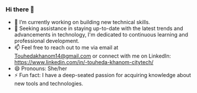 ### Hi there 👋

- 🔭 I’m currently working on building new technical skills. 
- 🤔 Seeking assistance in staying up-to-date with the latest trends and advancements in technology, I'm dedicated to continuous learning and professional development.
- 📫 Feel free to reach out to me via email at Touhedakhanom14@gmail.com or connect with me on LinkedIn: https://www.linkedin.com/in/-touheda-khanom-citytech/
- 😄 Pronouns: She/her
- ⚡ Fun fact: I have a deep-seated passion for acquiring knowledge about new tools and technologies.

